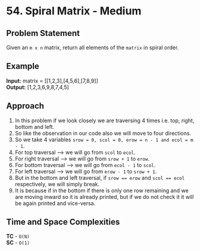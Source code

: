# 54. Spiral Matrix - Medium

## Problem Statement
Given an `m x n` matrix, return all elements of the `matrix` in spiral order.

## Example
**Input:** matrix = [[1,2,3],[4,5,6],[7,8,9]]<br>
**Output:** [1,2,3,6,9,8,7,4,5]

## Approach
1. In this problem if we look closely we are traversing 4 times i.e. top, right, bottom and left.
2. So like the observation in our code also we will move to four directions.
3. So we take 4 variables `srow = 0, scol = 0, erow = n - 1 and ecol = m - 1`.
4. For top traversal --> we will go from `scol` to `ecol`.
5. For right traversal --> we will go from `srow + 1` to `erow`.
6. For bottom traversal --> we will go from `ecol - 1` to `scol`.
7. For left traversal --> we will go from `erow - 1` to `srow + 1`.
8. But in the bottom and left traversal, if `srow == erow` and `scol == ecol` respectively, we will simply break.
9. It is because if in the bottom if there is only one row remaining and we are moving inward so it is already printed, but if we do not check it it will be again printed and vice-versa.

## Time and Space Complexities
**TC** - `O(N)`<br>
**SC** - `O(1)`
